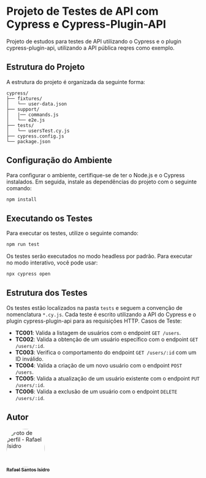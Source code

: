 # Projeto de Testes de API com Cypress e Cypress-Plugin-API
Projeto de estudos para testes de API utilizando o Cypress e o plugin cypress-plugin-api, utilizando a API pública reqres como exemplo.

## Estrutura do Projeto
A estrutura do projeto é organizada da seguinte forma:
```
cypress/
├── fixtures/
│   └── user-data.json
├── support/
│   |── commands.js
│   └── e2e.js
├── tests/
│   └── usersTest.cy.js
├── cypress.config.js
└── package.json
```
## Configuração do Ambiente
Para configurar o ambiente, certifique-se de ter o Node.js e o Cypress instalados. Em seguida, instale as dependências do projeto com o seguinte comando:
```bash
npm install
```
## Executando os Testes
Para executar os testes, utilize o seguinte comando:
```bash
npm run test
```
Os testes serão executados no modo headless por padrão.
Para executar no modo interativo, você pode usar:
```bash
npx cypress open
```
## Estrutura dos Testes
Os testes estão localizados na pasta `tests` e seguem a convenção de nomenclatura `*.cy.js`. Cada teste é escrito utilizando a API do Cypress e o plugin cypress-plugin-api para as requisições HTTP.
Casos de Teste:
- **TC001**: Valida a listagem de usuários com o endpoint `GET /users`.
- **TC002**: Valida a obtenção de um usuário específico com o endpoint `GET /users/:id`.
- **TC003**: Verifica o comportamento do endpoint `GET /users/:id` com um ID inválido.
- **TC004**: Valida a criação de um novo usuário com o endpoint `POST /users`.
- **TC005**: Valida a atualização de um usuário existente com o endpoint `PUT /users/:id`.
- **TC006**: Valida a exclusão de um usuário com o endpoint `DELETE /users/:id`.

## Autor
<a href="https://github.com/rafael-isidro">
    <img style="border-radius: 50%;" src="https://avatars.githubusercontent.com/u/118776145?v=4" width="100px;" alt="Foto de perfil - Rafael Isidro"/>
    <br />
    <sub><b>Rafael Santos Isidro</b></sub>
</a> 